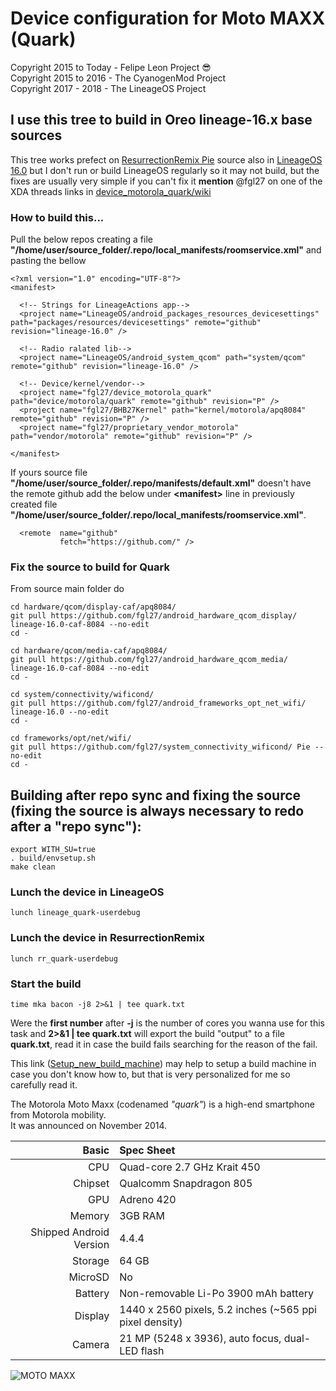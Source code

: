 # Device configuration for Moto MAXX (Quark)

Copyright 2015 to Today - Felipe Leon Project :sunglasses:<br/>
Copyright 2015 to 2016 - The CyanogenMod Project<br/>
Copyright 2017 - 2018 - The LineageOS Project

## I use this tree to build in Oreo lineage-16.x base sources

This tree works prefect on [ResurrectionRemix Pie](https://github.com/ResurrectionRemix/platform_manifest/tree/pie) source also in [LineageOS 16.0](https://github.com/LineageOS/android/tree/lineage-16.0) but I don't run or build LineageOS regularly so it may not build, but the fixes are usually very simple if you can't fix it **mention** @fgl27 on one of the XDA threads links in [device_motorola_quark/wiki](https://github.com/fgl27/device_motorola_quark/wiki)

### How to build this...

Pull the below repos creating a file **"/home/user/source_folder/.repo/local_manifests/roomservice.xml"** and pasting the bellow

	<?xml version="1.0" encoding="UTF-8"?>
	<manifest>
	
	  <!-- Strings for LineageActions app-->
	  <project name="LineageOS/android_packages_resources_devicesettings" path="packages/resources/devicesettings" remote="github" revision="lineage-16.0" />

	  <!-- Radio ralated lib-->
	  <project name="LineageOS/android_system_qcom" path="system/qcom" remote="github" revision="lineage-16.0" />
	
	  <!-- Device/kernel/vendor-->
	  <project name="fgl27/device_motorola_quark" path="device/motorola/quark" remote="github" revision="P" />
	  <project name="fgl27/BHB27Kernel" path="kernel/motorola/apq8084" remote="github" revision="P" />
	  <project name="fgl27/proprietary_vendor_motorola" path="vendor/motorola" remote="github" revision="P" />

	</manifest>

If yours source file **"/home/user/source_folder/.repo/manifests/default.xml"** doesn't have the remote github add the below under **<manifest\>** line in previously created file **"/home/user/source_folder/.repo/local_manifests/roomservice.xml"**.

	  <remote  name="github"
	           fetch="https://github.com/" />

### Fix the source to build for Quark

From source main folder do

	cd hardware/qcom/display-caf/apq8084/
	git pull https://github.com/fgl27/android_hardware_qcom_display/ lineage-16.0-caf-8084 --no-edit
	cd -

	cd hardware/qcom/media-caf/apq8084/
	git pull https://github.com/fgl27/android_hardware_qcom_media/ lineage-16.0-caf-8084 --no-edit
	cd -

	cd system/connectivity/wificond/
	git pull https://github.com/fgl27/android_frameworks_opt_net_wifi/ lineage-16.0 --no-edit
	cd -

	cd frameworks/opt/net/wifi/
	git pull https://github.com/fgl27/system_connectivity_wificond/ Pie --no-edit
	cd -

## Building after repo sync and fixing the source (fixing the source is always necessary to redo after a "repo sync"):

	export WITH_SU=true
	. build/envsetup.sh 
	make clean

### Lunch the device in LineageOS

	lunch lineage_quark-userdebug

### Lunch the device in ResurrectionRemix

	lunch rr_quark-userdebug

### Start the build

	time mka bacon -j8 2>&1 | tee quark.txt

Were the **first number** after **-j** is the number of cores you wanna use for this task and **2>&1 | tee quark.txt** will export the build "output" to a file **quark.txt**, read it in case the build fails searching for the reason of the fail.

This link ([Setup_new_build_machine](https://github.com/fgl27/scripts/blob/master/etc/new_machine.md#for-general-android-app-build-machine--adb-shell-and-fastboot-for-debugging)) may help to setup a build machine in case you don't know how to, but that is very personalized for me so carefully read it.

The Motorola Moto Maxx (codenamed _"quark"_) is a high-end smartphone from Motorola mobility.<br/>
It was announced on November 2014.

Basic   | Spec Sheet
-------:|:-------------------------
CPU     | Quad-core 2.7 GHz Krait 450
Chipset | Qualcomm Snapdragon 805
GPU     | Adreno 420
Memory  | 3GB RAM
Shipped Android Version | 4.4.4
Storage | 64 GB
MicroSD | No
Battery | Non-removable Li-Po 3900 mAh battery
Display | 1440 x 2560 pixels, 5.2 inches (~565 ppi pixel density)
Camera  | 21 MP (5248 x 3936), auto focus, dual-LED flash


![MOTO MAXX](https://raw.githubusercontent.com/fgl27/scripts/f45458e4bc40dcc6d71ed933d49dad01a3b63f4b/etc/images/moto-maxx.jpg "MOTO MAXX")
